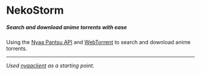 # NekoStorm

##### Search and download anime torrents with ease

Using the [Nyaa Pantsu API](https://nyaa.net/apidoc) and [WebTorrent](https://webtorrent.io/) to search and download anime torrents.

---

_Used [nyaaclient](https://github.com/hongkiulam/nyaaclient) as a starting point._
